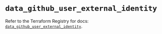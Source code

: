 # `data_github_user_external_identity`

Refer to the Terraform Registry for docs: [`data_github_user_external_identity`](https://registry.terraform.io/providers/integrations/github/6.2.1/docs/data-sources/user_external_identity).
